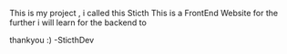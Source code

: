 This is my project , i called this Sticth
This is a FrontEnd Website 
for the further i will learn for the backend to

thankyou :)
-SticthDev
